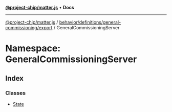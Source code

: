 [**@project-chip/matter.js**](../../../../../../README.md) • **Docs**

***

[@project-chip/matter.js](../../../../../../modules.md) / [behavior/definitions/general-commissioning/export](../../README.md) / GeneralCommissioningServer

# Namespace: GeneralCommissioningServer

## Index

### Classes

- [State](classes/State.md)
